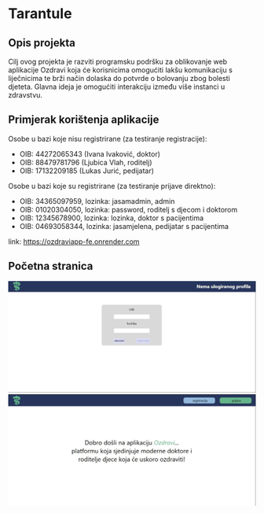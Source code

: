 # Tarantule

## Opis projekta
Cilj ovog projekta je razviti programsku podršku za oblikovanje web aplikacije Ozdravi koja će korisnicima omogućiti lakšu komunikaciju s liječnicima te brži način dolaska do potvrde o bolovanju zbog bolesti djeteta. Glavna ideja je omogućiti interakciju između više instanci u zdravstvu.

## Primjerak korištenja aplikacije
Osobe u bazi koje nisu registrirane (za testiranje registracije): 
- OIB: 44272065343 (Ivana Ivaković, doktor)
- OIB: 88479781796 (Ljubica Vlah, roditelj)
- OIB: 17132209185 (Lukas Jurić, pedijatar)

Osobe u bazi koje su registrirane (za testiranje prijave direktno):
- OIB: 34365097959, lozinka: jasamadmin, admin
- OIB: 01020304050, lozinka: password, roditelj s djecom i doktorom
- OIB: 12345678900, lozinka: lozinka, doktor s pacijentima
- OIB: 04693058344, lozinka: jasamjelena, pedijatar s pacijentima

link: https://ozdraviapp-fe.onrender.com

## Početna stranica
![image of front page](assets/example1.jpeg)
![image of front page 2](assets/example2.jpeg)
